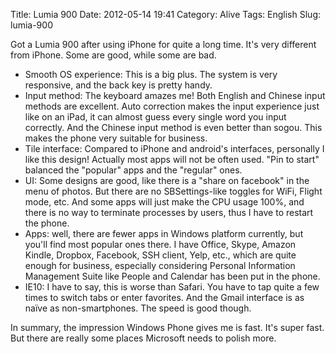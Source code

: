 Title: Lumia 900
Date: 2012-05-14 19:41
Category: Alive
Tags: English
Slug: lumia-900

Got a Lumia 900 after using iPhone for quite a long time. It's very different from iPhone. Some are good, while some are bad. 

 * Smooth OS experience: This is a big plus. The system is very responsive, and the back key is pretty handy. 
 * Input method: The keyboard amazes me! Both English and Chinese input methods are excellent. Auto correction makes the input experience just like on an iPad, it can almost guess every single word you input correctly. And the Chinese input method is even better than sogou. This makes the phone very suitable for business. 
 * Tile interface: Compared to iPhone and android's interfaces, personally I like this design! Actually most apps will not be often used. "Pin to start" balanced the "popular" apps and the "regular" ones.  
 * UI: Some designs are good, like there is a "share on facebook" in the menu of photos. But there are no SBSettings-like toggles for WiFi, Flight mode, etc. And some apps will just make the CPU usage 100%, and there is no way to terminate processes by users, thus I have to restart the phone. 
 * Apps: well, there are fewer apps in Windows platform currently, but you'll find most popular ones there. I have Office, Skype, Amazon Kindle, Dropbox, Facebook, SSH client, Yelp, etc., which are quite enough for business, especially considering Personal Information Management Suite like People and Calendar has been put in the phone. 
 * IE10: I have to say, this is worse than Safari. You have to tap quite a few times to switch tabs or enter favorites. And the Gmail interface is as naïve as non-smartphones. The speed is good though.  

In summary, the impression Windows Phone gives me is fast. It's super fast. But there are really some places Microsoft needs to polish more.